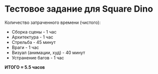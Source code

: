 # Тестовое задание для Square Dino

Количество затраченного времени (чистого):
- Сборка сцены - 1 час
- Архитектура - 1 час
- Стрельба - 45 минут
- Враги - 1 час
- Визуал (анимации, худ) - 40 минут
- Устранение багов - 1 час

**ИТОГО ≈ 5.5 часов**
